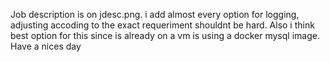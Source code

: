 Job description is on jdesc.png. i add almost every option for logging, adjusting accoding to the exact requeriment  shouldnt be hard.
Also i think best option for this since is already on a vm is using a docker mysql image.
Have a nices day
